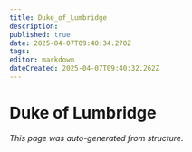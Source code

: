 ```yaml
---
title: Duke_of_Lumbridge
description: 
published: true
date: 2025-04-07T09:40:34.270Z
tags: 
editor: markdown
dateCreated: 2025-04-07T09:40:32.262Z
---
```


# Duke of Lumbridge

*This page was auto-generated from structure.*